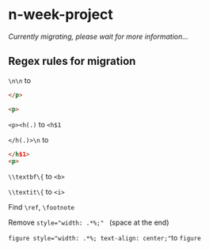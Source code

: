 # n-week-project
*Currently migrating, please wait for more information...*

## Regex rules for migration
`\n\n` to
```html
</p>

<p>
```

`<p><h(.)` to `<h$1`

`</h(.)>\n` to
```html
</h$1>
<p>
```

`\\textbf\{` to `<b>`

`\\textit\{` to `<i>`

Find `\ref`, `\footnote`

Remove `style="width: .*%;" ` (space at the end)

`figure style="width: .*%; text-align: center;"`to `figure`